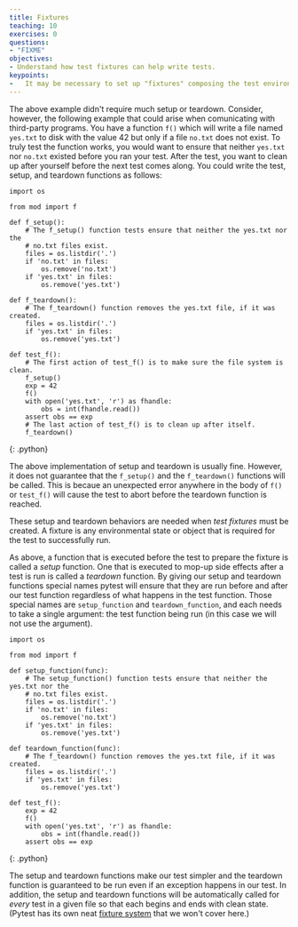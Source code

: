 ```yaml
---
title: Fixtures
teaching: 10
exercises: 0
questions:
- "FIXME"
objectives:
- Understand how test fixtures can help write tests.
keypoints:
-   It may be necessary to set up "fixtures" composing the test environment.
---
```

The above example didn't require much setup or teardown. Consider, however, the
following example that could arise when comunicating with third-party programs.
You have a function `f()` which will write a file named `yes.txt` to disk with
the value 42 but only if a file `no.txt` does not exist. To truly test the
function works, you would want to ensure that neither `yes.txt` nor `no.txt`
existed before you ran your test. After the test, you want to clean up after
yourself before the next test comes along.  You could write the test, setup,
and teardown functions as follows:

~~~
import os

from mod import f

def f_setup():
    # The f_setup() function tests ensure that neither the yes.txt nor the
    # no.txt files exist.
    files = os.listdir('.')
    if 'no.txt' in files:
        os.remove('no.txt')
    if 'yes.txt' in files:
        os.remove('yes.txt')

def f_teardown():
    # The f_teardown() function removes the yes.txt file, if it was created.
    files = os.listdir('.')
    if 'yes.txt' in files:
        os.remove('yes.txt')

def test_f():
    # The first action of test_f() is to make sure the file system is clean.
    f_setup()
    exp = 42
    f()
    with open('yes.txt', 'r') as fhandle:
        obs = int(fhandle.read())
    assert obs == exp
    # The last action of test_f() is to clean up after itself.
    f_teardown()
~~~
{: .python}

The above implementation of setup and teardown is usually fine.
However, it does
not guarantee that the
`f_setup()` and the `f_teardown()` functions will be called. This is becaue an
unexpected error anywhere in the body of `f()` or `test_f()` will cause the
test to abort before the teardown function is reached.

These setup and teardown behaviors are needed when _test fixtures_
must be created.  A fixture is any environmental state or object that
is required for the test to successfully run.

As above, a function that is executed before the test to prepare the fixture
is called a _setup_ function. One that is executed to mop-up side effects
after a test is run is called a _teardown_ function.
By giving our setup and teardown functions special names pytest will
ensure that they are run before and after our test function regardless of
what happens in the test function.
Those special names are `setup_function` and `teardown_function`,
and each needs to take a single argument: the test function being run
(in this case we will not use the argument).

~~~
import os

from mod import f

def setup_function(func):
    # The setup_function() function tests ensure that neither the yes.txt nor the
    # no.txt files exist.
    files = os.listdir('.')
    if 'no.txt' in files:
        os.remove('no.txt')
    if 'yes.txt' in files:
        os.remove('yes.txt')

def teardown_function(func):
    # The f_teardown() function removes the yes.txt file, if it was created.
    files = os.listdir('.')
    if 'yes.txt' in files:
        os.remove('yes.txt')

def test_f():
    exp = 42
    f()
    with open('yes.txt', 'r') as fhandle:
        obs = int(fhandle.read())
    assert obs == exp
~~~
{: .python}

The setup and teardown functions make our test simpler and the teardown
function is guaranteed to be run even if an exception happens in our test.
In addition, the setup and teardown functions will be automatically called for
_every_ test in a given file so that each begins and ends with clean state.
(Pytest has its own neat [fixture system](http://pytest.org/latest/fixture.html#fixture)
that we won't cover here.)
